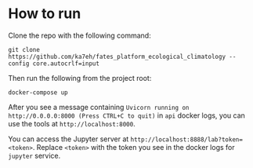 # How to run

Clone the repo with the following command:

`git clone https://github.com/ka7eh/fates_platform_ecological_climatology --config core.autocrlf=input`

Then run the following from the project root:

`docker-compose up`

After you see a message containing `Uvicorn running on http://0.0.0.0:8000 (Press CTRL+C to quit)` in `api` docker logs, you can use the tools at `http://localhost:8000`.

You can access the Jupyter server at `http://localhost:8888/lab?token=<token>`. Replace `<token>` with the token you see in the docker logs for `jupyter` service.
